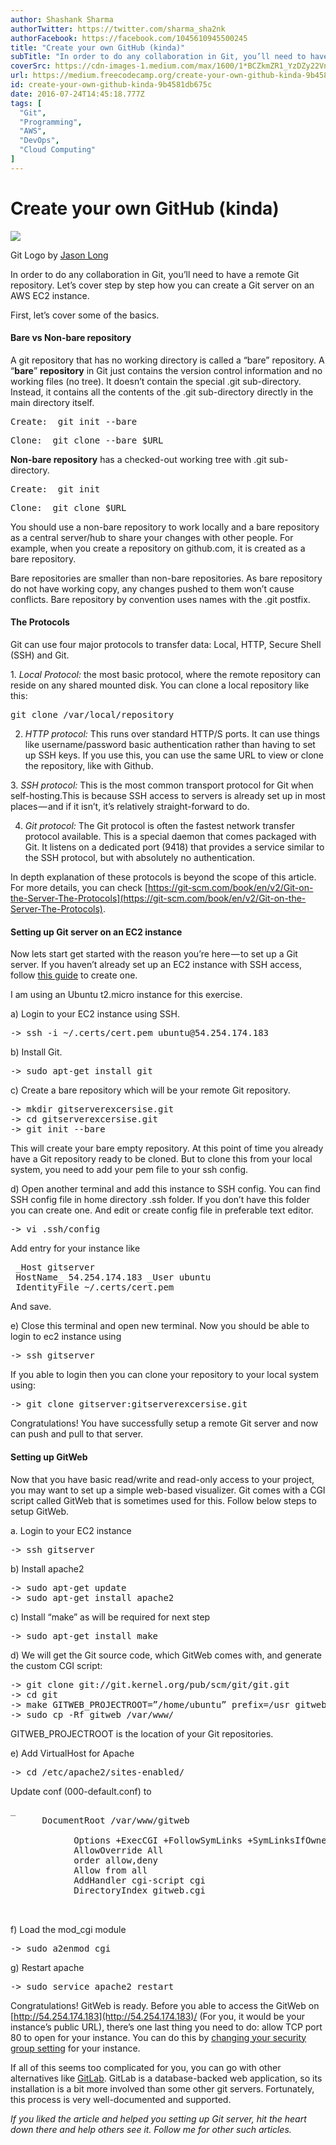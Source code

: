 ```yaml
---
author: Shashank Sharma
authorTwitter: https://twitter.com/sharma_sha2nk
authorFacebook: https://facebook.com/1045610945500245
title: "Create your own GitHub (kinda)"
subTitle: "In order to do any collaboration in Git, you’ll need to have a remote Git repository. Let’s cover step by step how you can create a Git s..."
coverSrc: https://cdn-images-1.medium.com/max/1600/1*BCZkmZR1_YzDZy22Vn4uUw.png
url: https://medium.freecodecamp.org/create-your-own-github-kinda-9b4581db675c
id: create-your-own-github-kinda-9b4581db675c
date: 2016-07-24T14:45:18.777Z
tags: [
  "Git",
  "Programming",
  "AWS",
  "DevOps",
  "Cloud Computing"
]
---
```

# Create your own GitHub (kinda)



![](https://cdn-images-1.medium.com/max/1600/1*BCZkmZR1_YzDZy22Vn4uUw.png)

Git Logo by [Jason Long](http://twitter.com/jasonlong)



In order to do any collaboration in Git, you’ll need to have a remote Git repository. Let’s cover step by step how you can create a Git server on an AWS EC2 instance.

First, let’s cover some of the basics.

#### Bare vs Non-bare repository

A git repository that has no working directory is called a “bare” repository. A “**bare**” **repository** in Git just contains the version control information and no working files (no tree). It doesn’t contain the special .git sub-directory. Instead, it contains all the contents of the .git sub-directory directly in the main directory itself.

<pre name="62a1" id="62a1" class="graf graf--pre graf-after--p">Create: _git init --bare_</pre>

<pre name="5cc1" id="5cc1" class="graf graf--pre graf-after--pre">Clone: _git clone --bare $URL_</pre>

**Non-bare repository** has a checked-out working tree with .git sub-directory.

<pre name="081f" id="081f" class="graf graf--pre graf-after--p">Create: _git init_</pre>

<pre name="3227" id="3227" class="graf graf--pre graf-after--pre">Clone: _git clone $URL_</pre>

You should use a non-bare repository to work locally and a bare repository as a central server/hub to share your changes with other people. For example, when you create a repository on github.com, it is created as a bare repository.

Bare repositories are smaller than non-bare repositories. As bare repository do not have working copy, any changes pushed to them won’t cause conflicts. Bare repository by convention uses names with the .git postfix.

#### The Protocols

Git can use four major protocols to transfer data: Local, HTTP, Secure Shell (SSH) and Git.

1\. _Local Protocol:_ the most basic protocol, where the remote repository can reside on any shared mounted disk. You can clone a local repository like this:

<pre name="4acb" id="4acb" class="graf graf--pre graf-after--p">git clone /var/local/repository</pre>

2. _HTTP protocol:_ This runs over standard HTTP/S ports. It can use things like username/password basic authentication rather than having to set up SSH keys. If you use this, you can use the same URL to view or clone the repository, like with Github.

3\. _SSH protocol:_ This is the most common transport protocol for Git when self-hosting.This is because SSH access to servers is already set up in most places — and if it isn’t, it’s relatively straight-forward to do.

4. _Git protocol:_ The Git protocol is often the fastest network transfer protocol available. This is a special daemon that comes packaged with Git. It listens on a dedicated port (9418) that provides a service similar to the SSH protocol, but with absolutely no authentication.

In depth explanation of these protocols is beyond the scope of this article. For more details, you can check [https://git-scm.com/book/en/v2/Git-on-the-Server-The-Protocols](https://git-scm.com/book/en/v2/Git-on-the-Server-The-Protocols).

#### Setting up Git server on an EC2 instance

Now lets start get started with the reason you’re here — to set up a Git server. If you haven’t already set up an EC2 instance with SSH access, follow [this guide](http://docs.aws.amazon.com/AWSEC2/latest/UserGuide/EC2_GetStarted.html) to create one.

I am using an Ubuntu t2.micro instance for this exercise.

a) Login to your EC2 instance using SSH.

<pre name="605b" id="605b" class="graf graf--pre graf-after--p">-> ssh -i ~/.certs/cert.pem ubuntu@54.254.174.183</pre>

b) Install Git.

<pre name="06b4" id="06b4" class="graf graf--pre graf-after--p">-> sudo apt-get install git</pre>

c) Create a bare repository which will be your remote Git repository.

<pre name="6cfb" id="6cfb" class="graf graf--pre graf-after--p">-> mkdir gitserverexcersise.git  
-> cd gitserverexcersise.git  
-> git init --bare</pre>

This will create your bare empty repository. At this point of time you already have a Git repository ready to be cloned. But to clone this from your local system, you need to add your pem file to your ssh config.

d) Open another terminal and add this instance to SSH config. You can find SSH config file in home directory .ssh folder. If you don’t have this folder you can create one. And edit or create config file in preferable text editor.

<pre name="0109" id="0109" class="graf graf--pre graf-after--p">-> vi .ssh/config</pre>

Add entry for your instance like

<pre name="9f97" id="9f97" class="graf graf--pre graf-after--p"> _Host gitserver  
 HostName_ 54.254.174.183 _User ubuntu  
 IdentityFile ~/.certs/cert.pem_</pre>

And save.

e) Close this terminal and open new terminal. Now you should be able to login to ec2 instance using

<pre name="dff6" id="dff6" class="graf graf--pre graf-after--p">-> ssh gitserver</pre>

If you able to login then you can clone your repository to your local system using:

<pre name="5370" id="5370" class="graf graf--pre graf-after--p">-> git clone gitserver:gitserverexcersise.git</pre>

Congratulations! You have successfully setup a remote Git server and now can push and pull to that server.

#### Setting up GitWeb

Now that you have basic read/write and read-only access to your project, you may want to set up a simple web-based visualizer. Git comes with a CGI script called GitWeb that is sometimes used for this. Follow below steps to setup GitWeb.

a. Login to your EC2 instance

<pre name="6953" id="6953" class="graf graf--pre graf-after--p">-> ssh gitserver</pre>

b) Install apache2

<pre name="3aed" id="3aed" class="graf graf--pre graf-after--p">-> sudo apt-get update  
-> sudo apt-get install apache2</pre>

c) Install “make” as will be required for next step

<pre name="02be" id="02be" class="graf graf--pre graf-after--p">-> sudo apt-get install make</pre>

d) We will get the Git source code, which GitWeb comes with, and generate the custom CGI script:

<pre name="9421" id="9421" class="graf graf--pre graf-after--p">-> git clone git://git.kernel.org/pub/scm/git/git.git  
-> cd git  
-> make GITWEB_PROJECTROOT=”/home/ubuntu” prefix=/usr gitweb  
-> sudo cp -Rf gitweb /var/www/</pre>

GITWEB_PROJECTROOT is the location of your Git repositories.

e) Add VirtualHost for Apache

<pre name="729f" id="729f" class="graf graf--pre graf-after--p">-> cd /etc/apache2/sites-enabled/</pre>

Update conf (000-default.conf) to

<pre name="8947" id="8947" class="graf graf--pre graf-after--p">_<VirtualHost *:80>  
      DocumentRoot /var/www/gitweb  
      <Directory /var/www/gitweb>  
            Options +ExecCGI +FollowSymLinks +SymLinksIfOwnerMatch  
            AllowOverride All  
            order allow,deny  
            Allow from all  
            AddHandler cgi-script cgi  
            DirectoryIndex gitweb.cgi  
      </Directory>  
</VirtualHost>_</pre>

f) Load the mod_cgi module

<pre name="b860" id="b860" class="graf graf--pre graf-after--p">-> sudo a2enmod cgi</pre>

g) Restart apache

<pre name="17d1" id="17d1" class="graf graf--pre graf-after--p">-> sudo service apache2 restart</pre>

Congratulations! GitWeb is ready. Before you able to access the GitWeb on [http://54.254.174.183](http://54.254.174.183)/ (For you, it would be your instance’s public URL), there’s one last thing you need to do: allow TCP port 80 to open for your instance. You can do this by [changing your security group setting](http://docs.aws.amazon.com/AWSEC2/latest/UserGuide/authorizing-access-to-an-instance.html) for your instance.

If all of this seems too complicated for you, you can go with other alternatives like [GitLab](https://about.gitlab.com/). GitLab is a database-backed web application, so its installation is a bit more involved than some other git servers. Fortunately, this process is very well-documented and supported.

_If you liked the article and helped you setting up Git server, hit the heart down there and help others see it. Follow me for other such articles._








